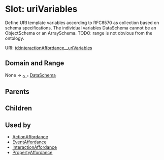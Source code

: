 
# Slot: uriVariables


Define URI template variables according to RFC6570 as collection based on schema specifications. The individual variables DataSchema cannot be an ObjectSchema or an ArraySchema. TODO: range is not obvious from the ontology.

URI: [td:interactionAffordance__uriVariables](https://www.w3.org/2019/wot/td#interactionAffordance__uriVariables)


## Domain and Range

None &#8594;  <sub>0..\*</sub> [DataSchema](DataSchema.md)

## Parents


## Children


## Used by

 * [ActionAffordance](ActionAffordance.md)
 * [EventAffordance](EventAffordance.md)
 * [InteractionAffordance](InteractionAffordance.md)
 * [PropertyAffordance](PropertyAffordance.md)
